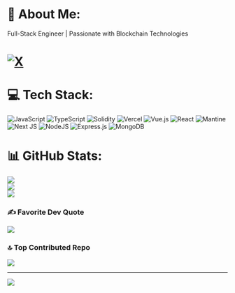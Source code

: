  # 💫 About Me:
Full-Stack Engineer | Passionate with Blockchain Technologies 

 


 
# [![X](https://img.shields.io/badge/X-black.svg?logo=X&logoColor=white)](https://x.com/julius_marenga) 

# 💻 Tech Stack:
![JavaScript](https://img.shields.io/badge/javascript-%23323330.svg?style=for-the-badge&logo=javascript&logoColor=%23F7DF1E) ![TypeScript](https://img.shields.io/badge/typescript-%23007ACC.svg?style=for-the-badge&logo=typescript&logoColor=white) ![Solidity](https://img.shields.io/badge/Solidity-%23363636.svg?style=for-the-badge&logo=solidity&logoColor=white) ![Vercel](https://img.shields.io/badge/vercel-%23000000.svg?style=for-the-badge&logo=vercel&logoColor=white)  ![Vue.js](https://img.shields.io/badge/vue.js-%2335495e.svg?style=for-the-badge&logo=vuedotjs&logoColor=%234FC08D)  ![React](https://img.shields.io/badge/react-%2320232a.svg?style=for-the-badge&logo=react&logoColor=%2361DAFB) ![Mantine](https://img.shields.io/badge/Mantine-ffffff?style=for-the-badge&logo=Mantine&logoColor=339af0)  ![Next JS](https://img.shields.io/badge/Next-black?style=for-the-badge&logo=next.js&logoColor=white) ![NodeJS](https://img.shields.io/badge/node.js-6DA55F?style=for-the-badge&logo=node.js&logoColor=white) ![Express.js](https://img.shields.io/badge/express.js-%23404d59.svg?style=for-the-badge&logo=express&logoColor=%2361DAFB)  ![MongoDB](https://img.shields.io/badge/MongoDB-%234ea94b.svg?style=for-the-badge&logo=mongodb&logoColor=white) 

# 📊 GitHub Stats:
![](https://github-readme-stats.vercel.app/api?username=marenga14&theme=dark&hide_border=true&include_all_commits=true&count_private=false)<br/>
![](https://github-readme-streak-stats.herokuapp.com/?user=marenga14&theme=dark&hide_border=true)<br/>
![](https://github-readme-stats.vercel.app/api/top-langs/?username=marenga14&theme=dark&hide_border=true&include_all_commits=true&count_private=false&layout=compact)

### ✍️ Favorite Dev Quote
![](https://quotes-github-readme.vercel.app/api?type=vetical&theme=radical)

### 🔝 Top Contributed Repo
![](https://github-contributor-stats.vercel.app/api?username=marenga14&limit=5&theme=dark&combine_all_yearly_contributions=true)

---
[![](https://visitcount.itsvg.in/api?id=marenga14&icon=0&color=0)](https://visitcount.itsvg.in)

 
